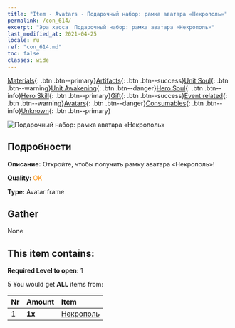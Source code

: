 ```yaml
---
title: "Item - Avatars - Подарочный набор: рамка аватара «Некрополь»"
permalink: /con_614/
excerpt: "Эра хаоса  Подарочный набор: рамка аватара «Некрополь»"
last_modified_at: 2021-04-25
locale: ru
ref: "con_614.md"
toc: false
classes: wide
---
```

 [Materials](/ItemsRU/){: .btn .btn--primary}[Artifacts](/ItemsRU/Artifacts/){: .btn .btn--success}[Unit Soul](/ItemsRU/UnitSoul/){: .btn .btn--warning}[Unit Awakening](/ItemsRU/UnitAwakening/){: .btn .btn--danger}[Hero Soul](/ItemsRU/HeroSoul/){: .btn .btn--info}[Hero Skill](/ItemsRU/HeroSkill/){: .btn .btn--primary}[Gift](/ItemsRU/Gift/){: .btn .btn--success}[Event related](/ItemsRU/Events/){: .btn .btn--warning}[Avatars](/ItemsRU/Avatars/){: .btn .btn--danger}[Consumables](/ItemsRU/Consumables/){: .btn .btn--info}[Unknown](/ItemsRU/Unknown/){: .btn .btn--primary}

 ![Подарочный набор: рамка аватара «Некрополь»](/images/t/i_907003.png)

## Подробности
 **Описание:** Откройте, чтобы получить рамку аватара «Некрополь»!

 **Quality:** <span style="color: #FF8C00">OK</span>

 **Type:** Avatar frame

## Gather

  None

## This item contains:

 **Required Level to open:** 1

 5 You would get **ALL** items  from:

  | Nr | Amount |     Item    |
  |:---|:-------|:------------|
  | 1 |  **1x** | [Некрополь](/ru/Avatars/Necropolis/) |  | 
